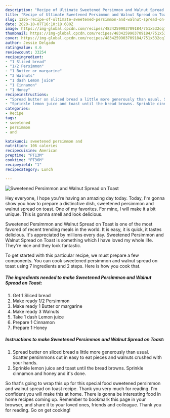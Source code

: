 ```yaml
---
description: "Recipe of Ultimate Sweetened Persimmon and Walnut Spread on Toast"
title: "Recipe of Ultimate Sweetened Persimmon and Walnut Spread on Toast"
slug: 1285-recipe-of-ultimate-sweetened-persimmon-and-walnut-spread-on-toast
date: 2020-10-07T16:10:18.680Z
image: https://img-global.cpcdn.com/recipes/4834259903709184/751x532cq70/sweetened-persimmon-and-walnut-spread-on-toast-recipe-main-photo.jpg
thumbnail: https://img-global.cpcdn.com/recipes/4834259903709184/751x532cq70/sweetened-persimmon-and-walnut-spread-on-toast-recipe-main-photo.jpg
cover: https://img-global.cpcdn.com/recipes/4834259903709184/751x532cq70/sweetened-persimmon-and-walnut-spread-on-toast-recipe-main-photo.jpg
author: Jessie Delgado
ratingvalue: 4.6
reviewcount: 33254
recipeingredient:
- "1 Sliced bread"
- "1/2 Persimmon"
- "1 Butter or margarine"
- "3 Walnuts"
- "1 dash Lemon juice"
- "1 Cinnamon"
- "1 Honey"
recipeinstructions:
- "Spread butter on sliced bread a little more generously than usual. Scatter persimmons cut in easy to eat pieces and walnuts crushed with your hands."
- "Sprinkle lemon juice and toast until the bread browns. Sprinkle cinnamon and honey and it&#39;s done."
categories:
- Recipe
tags:
- sweetened
- persimmon
- and

katakunci: sweetened persimmon and 
nutrition: 106 calories
recipecuisine: American
preptime: "PT13M"
cooktime: "PT36M"
recipeyield: "1"
recipecategory: Lunch

---
```



![Sweetened Persimmon and Walnut Spread on Toast](https://img-global.cpcdn.com/recipes/4834259903709184/751x532cq70/sweetened-persimmon-and-walnut-spread-on-toast-recipe-main-photo.jpg)

Hey everyone, I hope you're having an amazing day today. Today, I'm gonna show you how to prepare a distinctive dish, sweetened persimmon and walnut spread on toast. One of my favorites. For mine, I will make it a bit unique. This is gonna smell and look delicious.



Sweetened Persimmon and Walnut Spread on Toast is one of the most favored of recent trending meals in the world. It is easy, it is quick, it tastes delicious. It's appreciated by millions every day. Sweetened Persimmon and Walnut Spread on Toast is something which I have loved my whole life. They're nice and they look fantastic.


To get started with this particular recipe, we must prepare a few components. You can cook sweetened persimmon and walnut spread on toast using 7 ingredients and 2 steps. Here is how you cook that.

<!--inarticleads1-->

##### The ingredients needed to make Sweetened Persimmon and Walnut Spread on Toast:

1. Get 1 Sliced bread
1. Make ready 1/2 Persimmon
1. Make ready 1 Butter or margarine
1. Make ready 3 Walnuts
1. Take 1 dash Lemon juice
1. Prepare 1 Cinnamon
1. Prepare 1 Honey




<!--inarticleads2-->

##### Instructions to make Sweetened Persimmon and Walnut Spread on Toast:

1. Spread butter on sliced bread a little more generously than usual. Scatter persimmons cut in easy to eat pieces and walnuts crushed with your hands.
1. Sprinkle lemon juice and toast until the bread browns. Sprinkle cinnamon and honey and it&#39;s done.




So that's going to wrap this up for this special food sweetened persimmon and walnut spread on toast recipe. Thank you very much for reading. I'm confident you will make this at home. There is gonna be interesting food in home recipes coming up. Remember to bookmark this page in your browser, and share it to your loved ones, friends and colleague. Thank you for reading. Go on get cooking!
